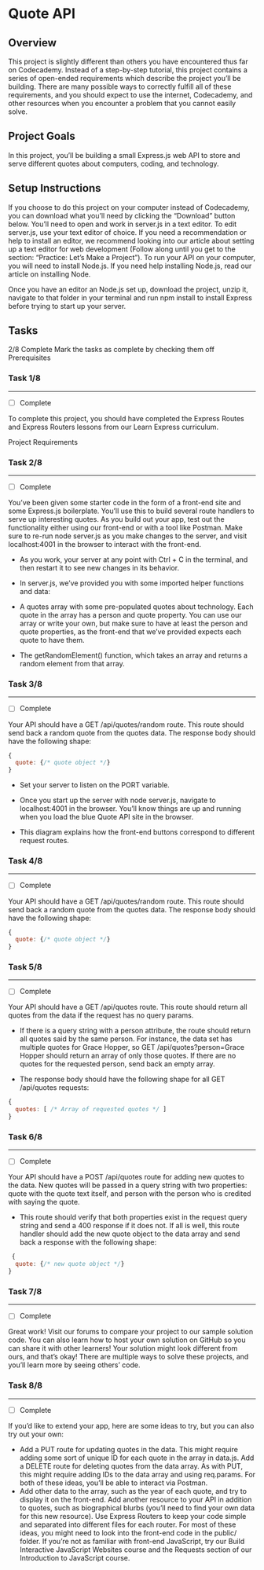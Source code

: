 # Quote API

## Overview

This project is slightly different than others you have encountered thus far on Codecademy. Instead of a step-by-step tutorial, this project contains a series of open-ended requirements which describe the project you’ll be building. There are many possible ways to correctly fulfill all of these requirements, and you should expect to use the internet, Codecademy, and other resources when you encounter a problem that you cannot easily solve.

## Project Goals

In this project, you’ll be building a small Express.js web API to store and serve different quotes about computers, coding, and technology.

## Setup Instructions

If you choose to do this project on your computer instead of Codecademy, you can download what you’ll need by clicking the “Download” button below. You’ll need to open and work in server.js in a text editor. To edit server.js, use your text editor of choice. If you need a recommendation or help to install an editor, we recommend looking into our article about setting up a text editor for web development (Follow along until you get to the section: “Practice: Let’s Make a Project”). To run your API on your computer, you will need to install Node.js. If you need help installing Node.js, read our article on installing Node.

Once you have an editor an Node.js set up, download the project, unzip it, navigate to that folder in your terminal and run npm install to install Express before trying to start up your server.

## Tasks

2/8 Complete
Mark the tasks as complete by checking them off
Prerequisites

### Task 1/8

----------

- [ ] Complete

To complete this project, you should have completed the Express Routes and Express Routers lessons from our Learn Express curriculum.

Project Requirements

### Task 2/8

----------

- [ ] Complete

You’ve been given some starter code in the form of a front-end site and some Express.js boilerplate. You’ll use this to build several route handlers to serve up interesting quotes. As you build out your app, test out the functionality either using our front-end or with a tool like Postman. Make sure to re-run node server.js as you make changes to the server, and visit localhost:4001 in the browser to interact with the front-end.

- As you work, your server at any point with Ctrl + C in the terminal, and then restart it to see new changes in its behavior.

- In server.js, we’ve provided you with some imported helper functions and data:

- A quotes array with some pre-populated quotes about technology. Each quote in the array has a person and quote property. You can use our array or write your own, but make sure to have at least the person and quote properties, as the front-end that we’ve provided expects each quote to have them.
- The getRandomElement() function, which takes an array and returns a random element from that array.

### Task 3/8

----------

- [ ] Complete

Your API should have a GET /api/quotes/random route. This route should send back a random quote from the quotes data. The response body should have the following shape:

```js
{
  quote: {/* quote object */}
}
```

- Set your server to listen on the PORT variable.

- Once you start up the server with node server.js, navigate to localhost:4001 in the browser. You’ll know things are up and running when you load the blue Quote API site in the browser.

- This diagram explains how the front-end buttons correspond to different request routes.

### Task 4/8

----------

- [ ] Complete

Your API should have a GET /api/quotes/random route. This route  should send back a random quote from the quotes data. The response body should have the following shape:

```js
{
  quote: {/* quote object */}
}
```

### Task 5/8

----------

- [ ] Complete

Your API should have a GET /api/quotes route. This route should return all quotes from the data if the request has no query params.

- If there is a query string with a person attribute, the route should return all quotes said by the same person. For instance, the data set has multiple quotes for Grace Hopper, so GET /api/quotes?person=Grace Hopper should return an array of only those quotes. If there are no quotes for the requested person, send back an empty array.

- The response body should have the following shape for all GET /api/quotes requests:

```js
{
  quotes: [ /* Array of requested quotes */ ]
}
```

### Task 6/8

----------

- [ ] Complete

Your API should have a POST /api/quotes route for adding new quotes to the data. New quotes will be passed in a query string with two properties: quote with the quote text itself, and person with the person who is credited with saying the quote.

- This route should verify that both properties exist in the request query string and send a 400 response if it does not. If all is well, this route handler should add the new quote object to the data array and send back a response with the following shape:

```js
 {
  quote: {/* new quote object */}
} 
```

### Task 7/8

----------

- [ ] Complete

Great work! Visit our forums to compare your project to our sample solution code. You can also learn how to host your own solution on GitHub so you can share it with other learners! Your solution might look different from ours, and that’s okay! There are multiple ways to solve these projects, and you’ll learn more by seeing others’ code.

### Task 8/8

----------

- [ ] Complete

If you’d like to extend your app, here are some ideas to try, but you can also try out your own:

- Add a PUT route for updating quotes in the data. This might require adding some sort of unique ID for each quote in the array in data.js.
Add a DELETE route for deleting quotes from the data array. As with PUT, this might require adding IDs to the data array and using req.params. For both of these ideas, you’ll be able to interact via Postman.
- Add other data to the array, such as the year of each quote, and try to display it on the front-end.
Add another resource to your API in addition to quotes, such as biographical blurbs (you’ll need to find your own data for this new resource). Use Express Routers to keep your code simple and separated into different files for each router.
For most of these ideas, you might need to look into the front-end code in the public/ folder. If you’re not as familiar with front-end JavaScript, try our Build Interactive JavaScript Websites course and the Requests section of our Introduction to JavaScript course.
